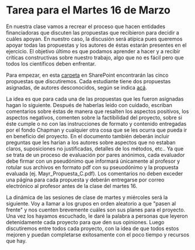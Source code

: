 # Tarea para el Martes 16 de Marzo

En nuestra clase vamos a recrear el proceso que hacen entidades financiadoras que discuten las propuestas que recibieron para decidir a cuáles apoyan. En nuestro caso, la discusión será atípica pues queremos apoyar todas las propuestas y los autores de éstas estarán presentes en el ejercicio. El objetivo último es que podamos aprender a hacer y a recibir críticas constructivas sobre nuestro trabajo, algo que no es fácil pero que todos los científicos deben enfrentar.

Para empezar, en esta [carpeta](https://uniandes-my.sharepoint.com/:f:/r/personal/be_mateus_uniandes_edu_co/Documents/Propuestas%20proyectos%20Ornitolog%C3%ADa?csf=1&web=1&e=FeuTzN) en SharePoint encontrarán las cinco propuestas que discutiremos. Cada estudiante tiene dos propuestas asignadas, de autores desconocidos, según se indica [acá](https://github.com/cdanielcadena/ornitologia/blob/main/propuestas_asignadas.png).

La idea es que para cada una de las propuestas que les fueron asignadas hagan lo siguiente. Después de haberlas leído con cuidado, escriban comentarios sobre éstas de manera que resalten los aspectos positivos, los aspectos negativos, comenten sobre la factibilidad del proyecto, sobre si éste cumple o no con las instrucciones de formato y contenido entregadas por el fondo Chapman y cualquier otra cosa que se les ocurra que pueda ir en beneficio del proyecto. En el documento también deberán incluir preguntas que les harían a los autores sobre aspectos que no estaban claros, suposiciones no justificadas, detalles de los métodos, etc.. Ya que se trata de un proceso de evaluación por pares anónimos, cada evaluador debe firmar con un pseudónimo que informará únicamente al profesor y rotular sus archivos en formato pdf con su pseuodónimo y la propuesta evaluada (ej. Mayr_Propuesta_C.pdf). Los comentarios no deben exceder una página para cada propuesta y deberán entregarse por correo electrónico al profesor antes de la clase del martes 16.

La dinámica de las sesiones de clase de martes y miércoles será la siguiente. Voy a llamar a los grupos en orden aleatorio a que "pasen al frente" y nos cuenten brevemente cuáles son sus planes para el proyecto. Una vez los hayamos escuchado, le daré la palabra a personas que leyeron detenidamente cada proyecto para que den sus opiniones. Luego discutiremos entre todos cada proyecto, con la idea de que todos estos mejoren y puedan completarse exitosamente con el poco tiempo y recursos que hay.
